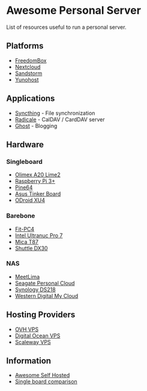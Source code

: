 # Awesome Personal Server

List of resources useful to run a personal server.


## Platforms

* [FreedomBox](https://freedomboxfoundation.org)
* [Nextcloud](https://nextcloud.com)
* [Sandstorm](https://sandstorm.io)
* [Yunohost](https://yunohost.org)

## Applications

* [Syncthing](https://syncthing.net) - File synchronization
* [Radicale](https://radicale.org) - CalDAV / CardDAV server
* [Ghost](https://ghost.org) - Blogging

## Hardware


### Singleboard

* [Olimex A20 Lime2](https://www.olimex.com/Products/OLinuXino/A20/A20-OLinuXino-LIME2/open-source-hardware)
* [Raspberry Pi  3+](https://www.raspberrypi.org/products/raspberry-pi-3-model-b-plus/)
* [Pine64](https://www.pine64.org/?page_id=61454)
* [Asus Tinker Board](https://www.asus.com/us/Single-Board-Computer/Tinker-Board/)
* [ODroid XU4](https://www.odroid.co.uk/hardkernel-odroid-xu4)

### Barebone

* [Fit-PC4](http://www.fit-pc.com/web/products/fit-pc4/)
* [Intel Ultranuc Pro 7](https://www.quietpc.com/sys-ultranuc-pro-7-fanless)
* [Mica T87](http://www.cappuccinopc.com/Mica_T87_i3_i5_i7_Haswell_Mini_itx_Fanless_Computer_PC.asp)
* [Shuttle DX30](https://us.shuttle.com/products/dx30/)

### NAS

* [MeetLima](https://meetlima.com/index.php?lang=en)
* [Seagate Personal Cloud](https://www.seagate.com/fr/fr/consumer/backup/personal-cloud/)
* [Synology DS218](https://www.synology.com/en-global/products/DS218)
* [Western Digital My Cloud](https://www.wdc.com/products/personal-cloud-storage/my-cloud.html)

## Hosting Providers

* [OVH VPS](https://www.ovh.com/world/vps/)
* [Digital Ocean VPS](https://www.digitalocean.com/products/droplets/)
* [Scaleway VPS](https://www.scaleway.com/virtual-cloud-servers/)

## Information

* [Awesome Self Hosted](https://github.com/Kickball/awesome-selfhosted#blogging-platforms)
* [Single board comparison](https://www.amazon.fr/Broadwell-5500U-Fanless-Barebone-Desktop/dp/B01GBHDNCW)
